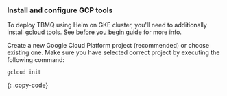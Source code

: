 ### Install and configure GCP tools

To deploy TBMQ using Helm on GKE cluster, you'll need to additionally
install [gcloud](https://cloud.google.com/sdk/downloads) tools.
See [before you begin](https://cloud.google.com/kubernetes-engine/docs/how-to/creating-a-zonal-cluster#before_you_begin)
guide for more info.

Create a new Google Cloud Platform project (recommended) or choose existing one. Make sure you have selected correct
project by executing the following command:

```bash
gcloud init
```

{: .copy-code}
